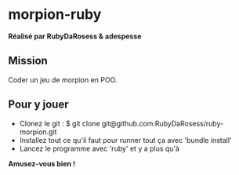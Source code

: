 <h1>morpion-ruby  </h1>
<strong>Réalisé par RubyDaRosess & adespesse</strong>


<h2>Mission</h2>

Coder un jeu de morpion en POO.

<h2>Pour y jouer</h2>

<ul>
  <li>Clonez le git : $ git clone git@github.com:RubyDaRosess/ruby-morpion.git</li>
  <li>Installez tout ce qu'il faut pour runner tout ça avec 'bundle install'</li>
  <li>Lancez le programme avec 'ruby' et y a plus qu'à</li>
</ul>


<strong>Amusez-vous bien !</strong>
